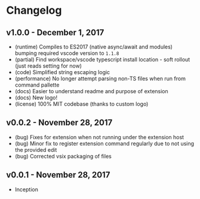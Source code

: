 # Changelog

## v1.0.0 - December 1, 2017

* (runtime) Compiles to ES2017 (native async/await and modules) bumping required vscode version to `1.1.8`
* (partial) Find workspace/vscode typescript install location - soft rollout (just reads setting for now)
* (code) Simplified string escaping logic
* (performance) No longer attempt parsing non-TS files when run from command pallette
* (docs) Easier to understand readme and purpose of extension
* (docs) New logo!
* (license) 100% MIT codebase (thanks to custom logo)

## v0.0.2 - November 28, 2017

* (bug) Fixes for extension when not running under the extension host
* (bug) Minor fix to register extension command regularly due to not using the provided edit
* (bug) Corrected vsix packaging of files

## v0.0.1 - November 28, 2017

* Inception